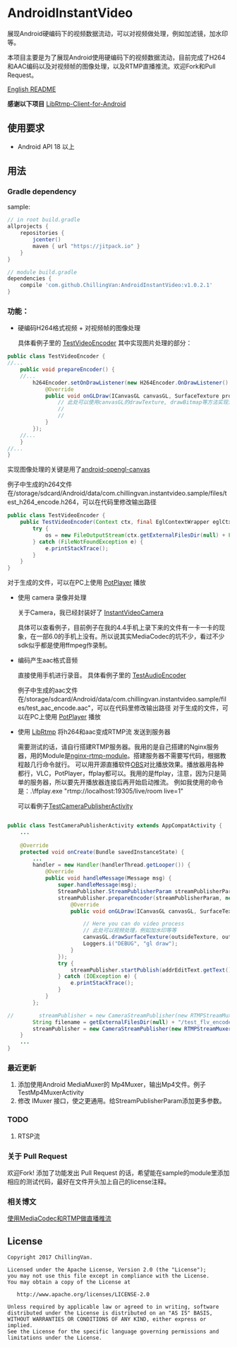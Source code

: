# AndroidInstantVideo
展现Android硬编码下的视频数据流动，可以对视频做处理，例如加滤镜，加水印等。

本项目主要是为了展现Android使用硬编码下的视频数据流动，目前完成了H264和AAC编码以及对视频帧的图像处理，以及RTMP直播推流。欢迎Fork和Pull Request。

[English README](https://github.com/ChillingVan/AndroidInstantVideo/blob/master/README_EN.md) 

**感谢以下项目**
[LibRtmp-Client-for-Android](https://github.com/ant-media/LibRtmp-Client-for-Android)


## 使用要求
* Android API 18 以上

## 用法

### Gradle dependency
sample:
```groovy
// in root build.gradle
allprojects {
    repositories {
        jcenter()
        maven { url "https://jitpack.io" }
    }
}

// module build.gradle
dependencies {
    compile 'com.github.ChillingVan:AndroidInstantVideo:v1.0.2.1'
}
```


### 功能：

* 硬编码H264格式视频 + 对视频帧的图像处理
  
  具体看例子里的 [TestVideoEncoder](https://github.com/ChillingVan/AndroidInstantVideo/blob/master/app/src/main/java/com/chillingvan/instantvideo/sample/test/video/TestVideoEncoder.java)
  其中实现图片处理的部分：
```java
public class TestVideoEncoder {
//...
    public void prepareEncoder() {
    //...
        h264Encoder.setOnDrawListener(new H264Encoder.OnDrawListener() {
            @Override
            public void onGLDraw(ICanvasGL canvasGL, SurfaceTexture producedSurfaceTexture, RawTexture rawTexture, @Nullable SurfaceTexture outsideSurfaceTexture, @Nullable BasicTexture outsideTexture) {
                // 此处可以使用canvasGL的drawTexture, drawBitmap等方法实现对视频帧的处理.
                // 
                // 
            }
        });
    //...
    }
//...
}
```
  实现图像处理的关键是用了[android-opengl-canvas](https://github.com/ChillingVan/android-openGL-canvas)

  例子中生成的h264文件在/storage/sdcard/Android/data/com.chillingvan.instantvideo.sample/files/test_h264_encode.h264，可以在代码里修改输出路径
```java
public class TestVideoEncoder {
    public TestVideoEncoder(Context ctx, final EglContextWrapper eglCtx) {
        try {
            os = new FileOutputStream(ctx.getExternalFilesDir(null) + File.separator + "test_h264_encode.h264");
        } catch (FileNotFoundException e) {
            e.printStackTrace();
        }
    }
}
```

对于生成的文件，可以在PC上使用 [PotPlayer](http://potplayer.daum.net/?lang=zh_CN) 播放


* 使用 camera 录像并处理

  关于Camera，我已经封装好了 [InstantVideoCamera](https://github.com/ChillingVan/AndroidInstantVideo/blob/master/applibs/src/main/java/com/chillingvan/lib/camera/InstantVideoCamera.java)

  具体可以查看例子，目前例子在我的4.4手机上录下来的文件有一卡一卡的现象，在一部6.0的手机上没有。所以说其实MediaCodec的坑不少，看过不少sdk似乎都是使用ffmpeg作录制。


* 编码产生aac格式音频

  直接使用手机进行录音。
  具体看例子里的 [TestAudioEncoder](https://github.com/ChillingVan/AndroidInstantVideo/blob/master/app/src/main/java/com/chillingvan/instantvideo/sample/test/audio/TestAudioEncoder.java)
  

  例子中生成的aac文件在/storage/sdcard/Android/data/com.chillingvan.instantvideo.sample/files/test_aac_encode.aac"，可以在代码里修改输出路径
  对于生成的文件，可以在PC上使用 [PotPlayer](http://potplayer.daum.net/?lang=zh_CN) 播放


* 使用 [LibRtmp](https://github.com/ant-media/LibRtmp-Client-for-Android) 将h264和aac变成RTMP流 发送到服务器

  需要测试的话，请自行搭建RTMP服务器。我用的是自己搭建的Nginx服务器，用的Module是[nginx-rtmp-module](https://github.com/arut/nginx-rtmp-module)。搭建服务器不需要写代码，根据教程敲几行命令就行。
  可以用开源直播软件[OBS](https://obsproject.com/)对比播放效果。播放器用各种都行，VLC，PotPlayer，ffplay都可以。我用的是ffplay，注意，因为只是简单的服务器，所以要先开播放器连接后再开始启动推流。
  例如我使用的命令是：.\ffplay.exe "rtmp://localhost:19305/live/room live=1"
  
  可以看例子[TestCameraPublisherActivity](https://github.com/ChillingVan/AndroidInstantVideo/blob/master/app/src/main/java/com/chillingvan/instantvideo/sample/test/publisher/TestCameraPublisherActivity.java)
```java

public class TestCameraPublisherActivity extends AppCompatActivity {
    ...
    
    @Override
    protected void onCreate(Bundle savedInstanceState) {
        ...
        handler = new Handler(handlerThread.getLooper()) {
            @Override
            public void handleMessage(Message msg) {
                super.handleMessage(msg);
                StreamPublisher.StreamPublisherParam streamPublisherParam = new StreamPublisher.StreamPublisherParam();
                streamPublisher.prepareEncoder(streamPublisherParam, new H264Encoder.OnDrawListener() {
                    @Override
                    public void onGLDraw(ICanvasGL canvasGL, SurfaceTexture surfaceTexture, RawTexture rawTexture, @Nullable SurfaceTexture outsideSurfaceTexture, @Nullable BasicTexture outsideTexture) {

                        // Here you can do video process
                        // 此处可以视频处理，例如加水印等等
                        canvasGL.drawSurfaceTexture(outsideTexture, outsideSurfaceTexture, 0, 0, outsideTexture.getWidth(), outsideTexture.getHeight());
                        Loggers.i("DEBUG", "gl draw");
                    }
                });
                try {
                    streamPublisher.startPublish(addrEditText.getText().toString(), streamPublisherParam.width, streamPublisherParam.height);
                } catch (IOException e) {
                    e.printStackTrace();
                }
            }
        };

//        streamPublisher = new CameraStreamPublisher(new RTMPStreamMuxer(), cameraPreviewTextureView, instantVideoCamera);
        String filename = getExternalFilesDir(null) + "/test_flv_encode.flv";
        streamPublisher = new CameraStreamPublisher(new RTMPStreamMuxer(filename), cameraPreviewTextureView, instantVideoCamera);
    }
    ...
}
```

### 最近更新
1. 添加使用Android MediaMuxer的 Mp4Muxer，输出Mp4文件。例子 TestMp4MuxerActivity
2. 修改 IMuxer 接口，使之更通用。给StreamPublisherParam添加更多参数。

### TODO

1. RTSP流

### 关于 Pull Request

欢迎Fork!
添加了功能发出 Pull Request 的话，希望能在sample的module里添加相应的测试代码，最好在文件开头加上自己的license注释。


### 相关博文

[使用MediaCodec和RTMP做直播推流](http://www.jianshu.com/p/3c479c0f4876)

## License
    Copyright 2017 ChillingVan.

    Licensed under the Apache License, Version 2.0 (the "License");
    you may not use this file except in compliance with the License.
    You may obtain a copy of the License at

       http://www.apache.org/licenses/LICENSE-2.0

    Unless required by applicable law or agreed to in writing, software
    distributed under the License is distributed on an "AS IS" BASIS,
    WITHOUT WARRANTIES OR CONDITIONS OF ANY KIND, either express or implied.
    See the License for the specific language governing permissions and
    limitations under the License.
